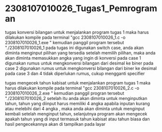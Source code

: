 # 2308107010026_Tugas1_Pemrograman

tugas konversi bilangan
untuk menjalankan program tugas 1 maka harus dilakukan kompile pada terminal "gcc 2308107010026_1.c -o 2308107010026_1.exe "
kemudian panggil program tersebut "./2308107010026_1
pada tugas ini digunakan switch case, anda akan diminta menginput pilihan yang tersedia
setelah memilih pilihan, maka anda akan diminta memasukkan angka yang ingin di konversi
pada case 1 digunakan rumus untuk mengkonversi bilangan dari desimal ke biner
pada case 2 digunakan rumus untuk mengkonversi bilangan dari biner ke desimal
pada case 3 dan 4 tidak diperlukan rumus, cukup mengganti specifier

tugas mengecek tahun kabisat
untuk menjalankan program tugas 1 maka harus dilakukan kompile pada terminal "gcc 2308107010026_2.c -o 2308107010026_2.exe "
kemudian panggil progran tersebut "./2308107010026_2
setelah itu anda akan diminta untuk menginputkan tahun, tahun yang diinput harus memiliki 4 angka
apabila inputan kurang atau melebihi dari 4 angka , maka anda akan diminta untuk menginput kembali
setelah menginput tahun, selanjutnya program akan mengecek apakah tahun yang di input termasuk tahun kabisat atau tahun biasa
dan hasil pengecekannya akan di tampilkan pada layar
